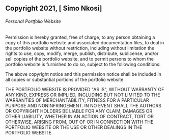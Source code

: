 ## Copyright 2021, [ Simo Nkosi]

###### Personal Portfolio Website

Permission is hereby granted, free of charge, to any person obtaining a copy of this portfolio website and associated documentation files, to deal in the portfolio website without restriction, including without limitation the rights to use, copy, modify, merge, publish, distribute, sublicense, and/or sell copies of the portfolio website, and to permit persons to whom the portfolio website is furnished to do so, subject to the following conditions:

The above copyright notice and this permission notice shall be included in all copies or substantial portions of the portfolio website.

THE PORTFOLIO WEBSITE IS PROVIDED "AS IS", WITHOUT WARRANTY OF ANY KIND, EXPRESS OR IMPLIED, INCLUDING BUT NOT LIMITED TO THE WARRANTIES OF MERCHANTABILITY, FITNESS FOR A PARTICULAR PURPOSE AND NONINFRINGEMENT. IN NO EVENT SHALL THE AUTHORS OR COPYRIGHT HOLDERS BE LIABLE FOR ANY CLAIM, DAMAGES OR OTHER LIABILITY, WHETHER IN AN ACTION OF CONTRACT, TORT OR OTHERWISE, ARISING FROM, OUT OF OR IN CONNECTION WITH THE PORTFOLIO WEBSITE OR THE USE OR OTHER DEALINGS IN THE PORTFOLIO WEBSITE.
